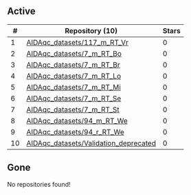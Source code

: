 ## Active
| # | Repository (10) | Stars |
| --- | --- | --- |
| 1 | [AIDAqc_datasets/117_m_RT_Vr](https://gin.g-node.org/AIDAqc_datasets/117_m_RT_Vr) | 0 |
| 2 | [AIDAqc_datasets/7_m_RT_Bo](https://gin.g-node.org/AIDAqc_datasets/7_m_RT_Bo) | 0 |
| 3 | [AIDAqc_datasets/7_m_RT_Br](https://gin.g-node.org/AIDAqc_datasets/7_m_RT_Br) | 0 |
| 4 | [AIDAqc_datasets/7_m_RT_Lo](https://gin.g-node.org/AIDAqc_datasets/7_m_RT_Lo) | 0 |
| 5 | [AIDAqc_datasets/7_m_RT_Mi](https://gin.g-node.org/AIDAqc_datasets/7_m_RT_Mi) | 0 |
| 6 | [AIDAqc_datasets/7_m_RT_Se](https://gin.g-node.org/AIDAqc_datasets/7_m_RT_Se) | 0 |
| 7 | [AIDAqc_datasets/7_m_RT_St](https://gin.g-node.org/AIDAqc_datasets/7_m_RT_St) | 0 |
| 8 | [AIDAqc_datasets/94_m_RT_We](https://gin.g-node.org/AIDAqc_datasets/94_m_RT_We) | 0 |
| 9 | [AIDAqc_datasets/94_r_RT_We](https://gin.g-node.org/AIDAqc_datasets/94_r_RT_We) | 0 |
| 10 | [AIDAqc_datasets/Validation_deprecated](https://gin.g-node.org/AIDAqc_datasets/Validation_deprecated) | 0 |

## Gone
No repositories found!
